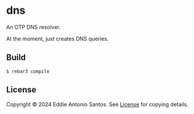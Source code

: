 dns
===

An OTP DNS resolver.

At the moment, just creates DNS queries.

Build
-----

    $ rebar3 compile

License
-------

Copyright © 2024 Eddie Antonio Santos. See [License](./LICENSE.md) for
copying details.
